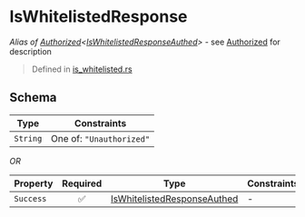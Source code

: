 # IsWhitelistedResponse
*Alias of [Authorized](../../../auth/Authorized.md)\<[IsWhitelistedResponseAuthed](../../../routes/native/is_whitelisted/IsWhitelistedResponseAuthed.md)\>* - see [Authorized](../../../auth/Authorized.md) for description
> Defined in [is_whitelisted.rs](../../../../../interface/src/interface/routes/native/is_whitelisted.rs)

## Schema

| Type | Constraints |
| --- | --- |
| `String` | One of: `"Unauthorized"` |

*OR*

| Property | Required | Type | Constraints |
| --- | :---: | --- | --- |
| `Success` | ✅ | [IsWhitelistedResponseAuthed](../../../routes/native/is_whitelisted/IsWhitelistedResponseAuthed.md) |  -  |


